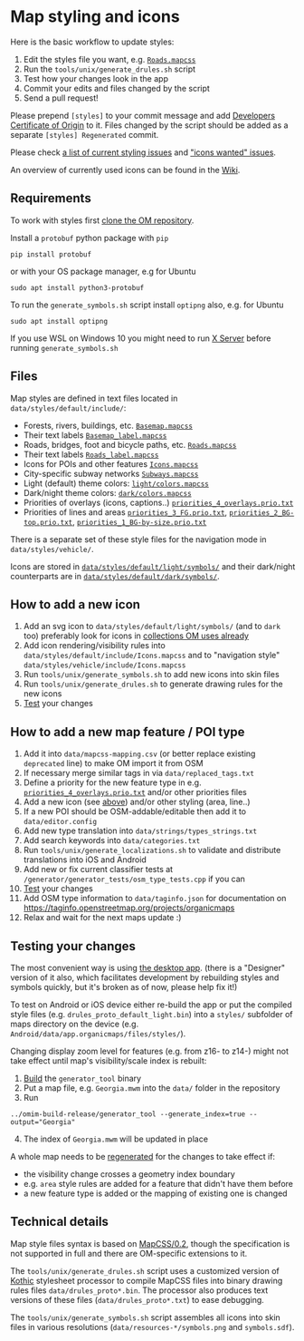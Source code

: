 # Map styling and icons

Here is the basic workflow to update styles:
1. Edit the styles file you want, e.g. [`Roads.mapcss`](../data/styles/default/include/Roads.mapcss)
2. Run the `tools/unix/generate_drules.sh` script
3. Test how your changes look in the app
4. Commit your edits and files changed by the script
5. Send a pull request!

Please prepend `[styles]` to your commit message and add [Developers Certificate of Origin](CONTRIBUTING.md#legal-requirements) to it.
Files changed by the script should be added as a separate `[styles] Regenerated` commit.

Please check [a list of current styling issues](https://github.com/organicmaps/organicmaps/issues?q=is%3Aopen+is%3Aissue+label%3AStyles)
and ["icons wanted" issues](https://github.com/organicmaps/organicmaps/issues?q=is%3Aopen+is%3Aissue+label%3AIcons+label%3A%22Good+first+issue%22).

An overview of currently used icons can be found in the [Wiki](https://github.com/organicmaps/organicmaps/wiki/Icons).

## Requirements

To work with styles first [clone the OM repository](INSTALL.md#getting-sources).

Install a `protobuf` python package with `pip`
```
pip install protobuf
```
or with your OS package manager, e.g for Ubuntu 
```
sudo apt install python3-protobuf 
```

To run the `generate_symbols.sh` script install `optipng` also, e.g. for Ubuntu
```
sudo apt install optipng
```

If you use WSL on Windows 10 you might need to run [X Server](INSTALL.md#windows-10-wsl) before running `generate_symbols.sh`

## Files

Map styles are defined in text files located in `data/styles/default/include/`:
* Forests, rivers, buildings, etc. [`Basemap.mapcss`](../data/styles/default/include/Basemap.mapcss)
* Their text labels [`Basemap_label.mapcss`](../data/styles/default/include/Basemap_label.mapcss)
* Roads, bridges, foot and bicycle paths, etc. [`Roads.mapcss`](../data/styles/default/include/Roads.mapcss)
* Their text labels [`Roads_label.mapcss`](../data/styles/default/include/Roads_label.mapcss)
* Icons for POIs and other features [`Icons.mapcss`](../data/styles/default/include/Icons.mapcss)
* City-specific subway networks [`Subways.mapcss`](../data/styles/default/include/Subways.mapcss)
* Light (default) theme colors: [`light/colors.mapcss`](../data/styles/default/light/colors.mapcss)
* Dark/night theme colors: [`dark/colors.mapcss`](../data/styles/default/dark/colors.mapcss)
* Priorities of overlays (icons, captions..) [`priorities_4_overlays.prio.txt`](../data/styles/default/include/priorities_4_overlays.prio.txt)
* Priorities of lines and areas [`priorities_3_FG.prio.txt`](../data/styles/default/include/priorities_3_FG.prio.txt), [`priorities_2_BG-top.prio.txt`](../data/styles/default/include/priorities_2_BG-top.prio.txt), [`priorities_1_BG-by-size.prio.txt`](../data/styles/default/include/priorities_1_BG-by-size.prio.txt)

There is a separate set of these style files for the navigation mode in `data/styles/vehicle/`.

Icons are stored in [`data/styles/default/light/symbols/`](../data/styles/default/light/symbols/) and their dark/night counterparts are in [`data/styles/default/dark/symbols/`](../data/styles/default/dark/symbols/).

## How to add a new icon

1. Add an svg icon to `data/styles/default/light/symbols/` (and to `dark` too)
preferably look for icons in [collections OM uses already](../data/copyright.html#icons)
2. Add icon rendering/visibility rules into `data/styles/default/include/Icons.mapcss` and to "navigation style" `data/styles/vehicle/include/Icons.mapcss`
3. Run `tools/unix/generate_symbols.sh` to add new icons into skin files
4. Run `tools/unix/generate_drules.sh` to generate drawing rules for the new icons
5. [Test](#testing-your-changes) your changes

## How to add a new map feature / POI type

1. Add it into `data/mapcss-mapping.csv` (or better replace existing `deprecated` line) to make OM import it from OSM
2. If necessary merge similar tags in via `data/replaced_tags.txt`
3. Define a priority for the new feature type in e.g. [`priorities_4_overlays.prio.txt`](../data/styles/default/include/priorities_4_overlays.prio.txt) and/or other priorities files
4. Add a new icon (see [above](#how-to-add-a-new-icon)) and/or other styling (area, line..)
5. If a new POI should be OSM-addable/editable then add it to `data/editor.config`
6. Add new type translation into `data/strings/types_strings.txt`
7. Add search keywords into `data/categories.txt`
8. Run `tools/unix/generate_localizations.sh` to validate and distribute translations into iOS and Android
9. Add new or fix current classifier tests at `/generator/generator_tests/osm_type_tests.cpp` if you can
10. [Test](#testing-your-changes) your changes
11. Add OSM type information to `data/taginfo.json` for documentation on https://taginfo.openstreetmap.org/projects/organicmaps
12. Relax and wait for the next maps update :)

## Testing your changes

The most convenient way is using [the desktop app](INSTALL.md#desktop-app).
(there is a "Designer" version of it also, which facilitates development
by rebuilding styles and symbols quickly, but it's broken as of now, please help fix it!)

To test on Android or iOS device either re-build the app or put
the compiled style files (e.g. `drules_proto_default_light.bin`) into
a `styles/` subfolder of maps directory on the device
(e.g. `Android/data/app.organicmaps/files/styles/`).

Changing display zoom level for features (e.g. from z16- to z14-) might
not take effect until map's visibility/scale index is rebuilt:
1. [Build](INSTALL.md#desktop-app) the `generator_tool` binary
2. Put a map file, e.g. `Georgia.mwm` into the `data/` folder in the repository
3. Run
```
../omim-build-release/generator_tool --generate_index=true --output="Georgia"
```
4. The index of `Georgia.mwm` will be updated in place

A whole map needs to be [regenerated](MAPS.md) for the changes to take effect if:
* the visibility change crosses a geometry index boundary
* e.g. `area` style rules are added for a feature that didn't have them before
* a new feature type is added or the mapping of existing one is changed

## Technical details

Map style files syntax is based on [MapCSS/0.2](https://wiki.openstreetmap.org/wiki/MapCSS/0.2),
though the specification is not supported in full and there are OM-specific extensions to it.

The `tools/unix/generate_drules.sh` script uses a customized version of [Kothic](https://github.com/organicmaps/kothic)
stylesheet processor to compile MapCSS files into binary drawing rules files `data/drules_proto*.bin`.
The processor also produces text versions of these files (`data/drules_proto*.txt`) to ease debugging.

The `tools/unix/generate_symbols.sh` script assembles all icons into skin files in various resolutions (`data/resources-*/symbols.png` and `symbols.sdf`).
